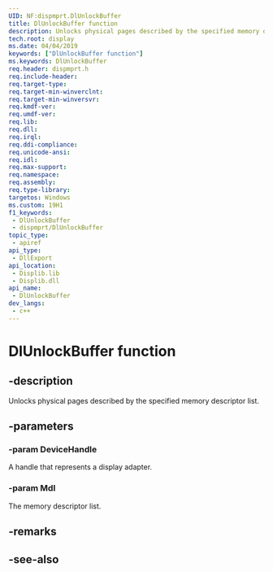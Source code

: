 ```yaml
---
UID: NF:dispmprt.DlUnlockBuffer
title: DlUnlockBuffer function
description: Unlocks physical pages described by the specified memory descriptor list.
tech.root: display
ms.date: 04/04/2019
keywords: ["DlUnlockBuffer function"]
ms.keywords: DlUnlockBuffer
req.header: dispmprt.h
req.include-header: 
req.target-type: 
req.target-min-winverclnt: 
req.target-min-winversvr: 
req.kmdf-ver: 
req.umdf-ver: 
req.lib: 
req.dll: 
req.irql: 
req.ddi-compliance: 
req.unicode-ansi: 
req.idl: 
req.max-support: 
req.namespace: 
req.assembly: 
req.type-library: 
targetos: Windows
ms.custom: 19H1
f1_keywords:
 - DlUnlockBuffer
 - dispmprt/DlUnlockBuffer
topic_type:
 - apiref
api_type:
 - DllExport
api_location:
 - Displib.lib
 - Displib.dll
api_name:
 - DlUnlockBuffer
dev_langs:
 - c++
---
```


# DlUnlockBuffer function


## -description

Unlocks physical pages described by the specified memory descriptor list.

## -parameters

### -param DeviceHandle

A handle that represents a display adapter.

### -param Mdl

The memory descriptor list.

## -remarks

## -see-also

